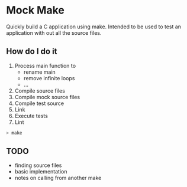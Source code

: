 # Mock Make

Quickly build a C application using make.
Intended to be used to test an application with
out all the source files.

## How do I do it

1. Process main function to
    - rename main
    - remove infinite loops
    - ...
2. Compile source files
3. Compile mock source files
4. Compile test source
5. Link
6. Execute tests
7. Lint

``` bash
> make
```

## TODO

- finding source files
- basic implementation
- notes on calling from another make
